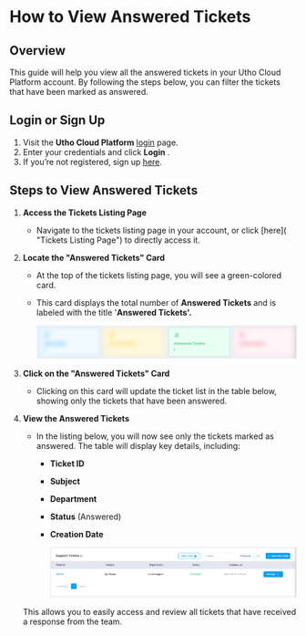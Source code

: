 # **How to View Answered Tickets**

## **Overview**

This guide will help you view all the answered tickets in your Utho Cloud Platform account. By following the steps below, you can filter the tickets that have been marked as answered.

## **Login or Sign Up**

1. Visit the **Utho Cloud Platform** [login](https://console.utho.com/login) page.
2. Enter your credentials and click  **Login** .
3. If you’re not registered, sign up [here](https://console.utho.com/signup).

## **Steps to View Answered Tickets**

1. **Access the Tickets Listing Page**

   * Navigate to the tickets listing page in your account, or click [here]( "Tickets Listing Page") to directly access it.
2. **Locate the "Answered Tickets" Card**

   * At the top of the tickets listing page, you will see a green-colored card.
   * This card displays the total number of **Answered Tickets** and is labeled with the title  '**Answered Tickets'.**

     ![1743841658566](image/index/1743841658566.png)
3. **Click on the "Answered Tickets" Card**

   * Clicking on this card will update the ticket list in the table below, showing only the tickets that have been answered.
4. **View the Answered Tickets**

   * In the listing below, you will now see only the tickets marked as answered. The table will display key details, including:
     * **Ticket ID**
     * **Subject**
     * **Department**
     * **Status** (Answered)
     * **Creation Date**

       ![1743841710217](image/index/1743841710217.png)

   This allows you to easily access and review all tickets that have received a response from the team.
